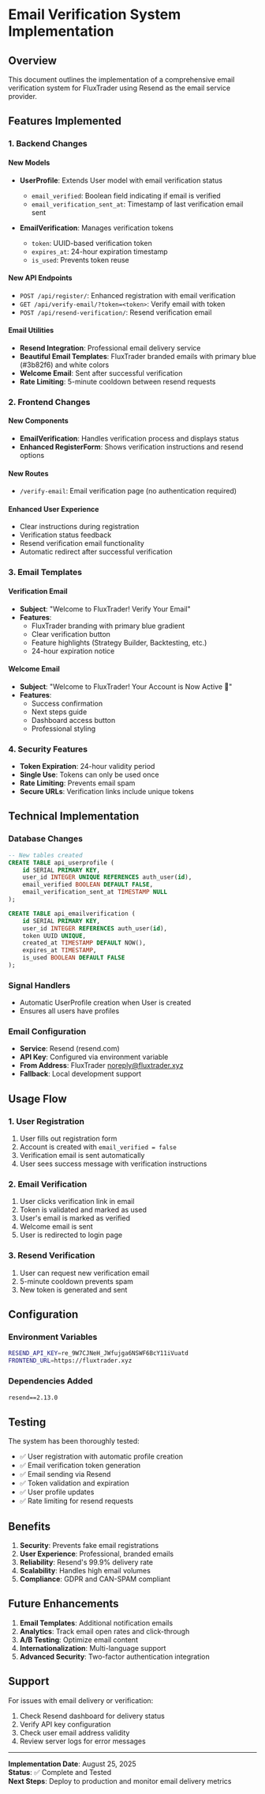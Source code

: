 # Email Verification System Implementation

## Overview

This document outlines the implementation of a comprehensive email verification system for FluxTrader using Resend as the email service provider.

## Features Implemented

### 1. Backend Changes

#### New Models

- **UserProfile**: Extends User model with email verification status

  - `email_verified`: Boolean field indicating if email is verified
  - `email_verification_sent_at`: Timestamp of last verification email sent

- **EmailVerification**: Manages verification tokens
  - `token`: UUID-based verification token
  - `expires_at`: 24-hour expiration timestamp
  - `is_used`: Prevents token reuse

#### New API Endpoints

- `POST /api/register/`: Enhanced registration with email verification
- `GET /api/verify-email/?token=<token>`: Verify email with token
- `POST /api/resend-verification/`: Resend verification email

#### Email Utilities

- **Resend Integration**: Professional email delivery service
- **Beautiful Email Templates**: FluxTrader branded emails with primary blue (#3b82f6) and white colors
- **Welcome Email**: Sent after successful verification
- **Rate Limiting**: 5-minute cooldown between resend requests

### 2. Frontend Changes

#### New Components

- **EmailVerification**: Handles verification process and displays status
- **Enhanced RegisterForm**: Shows verification instructions and resend options

#### New Routes

- `/verify-email`: Email verification page (no authentication required)

#### Enhanced User Experience

- Clear instructions during registration
- Verification status feedback
- Resend verification email functionality
- Automatic redirect after successful verification

### 3. Email Templates

#### Verification Email

- **Subject**: "Welcome to FluxTrader! Verify Your Email"
- **Features**:
  - FluxTrader branding with primary blue gradient
  - Clear verification button
  - Feature highlights (Strategy Builder, Backtesting, etc.)
  - 24-hour expiration notice

#### Welcome Email

- **Subject**: "Welcome to FluxTrader! Your Account is Now Active 🎉"
- **Features**:
  - Success confirmation
  - Next steps guide
  - Dashboard access button
  - Professional styling

### 4. Security Features

- **Token Expiration**: 24-hour validity period
- **Single Use**: Tokens can only be used once
- **Rate Limiting**: Prevents email spam
- **Secure URLs**: Verification links include unique tokens

## Technical Implementation

### Database Changes

```sql
-- New tables created
CREATE TABLE api_userprofile (
    id SERIAL PRIMARY KEY,
    user_id INTEGER UNIQUE REFERENCES auth_user(id),
    email_verified BOOLEAN DEFAULT FALSE,
    email_verification_sent_at TIMESTAMP NULL
);

CREATE TABLE api_emailverification (
    id SERIAL PRIMARY KEY,
    user_id INTEGER REFERENCES auth_user(id),
    token UUID UNIQUE,
    created_at TIMESTAMP DEFAULT NOW(),
    expires_at TIMESTAMP,
    is_used BOOLEAN DEFAULT FALSE
);
```

### Signal Handlers

- Automatic UserProfile creation when User is created
- Ensures all users have profiles

### Email Configuration

- **Service**: Resend (resend.com)
- **API Key**: Configured via environment variable
- **From Address**: FluxTrader <noreply@fluxtrader.xyz>
- **Fallback**: Local development support

## Usage Flow

### 1. User Registration

1. User fills out registration form
2. Account is created with `email_verified = false`
3. Verification email is sent automatically
4. User sees success message with verification instructions

### 2. Email Verification

1. User clicks verification link in email
2. Token is validated and marked as used
3. User's email is marked as verified
4. Welcome email is sent
5. User is redirected to login page

### 3. Resend Verification

1. User can request new verification email
2. 5-minute cooldown prevents spam
3. New token is generated and sent

## Configuration

### Environment Variables

```bash
RESEND_API_KEY=re_9W7CJNeH_JWfujga6NSWF6BcY11iVuatd
FRONTEND_URL=https://fluxtrader.xyz
```

### Dependencies Added

```txt
resend==2.13.0
```

## Testing

The system has been thoroughly tested:

- ✅ User registration with automatic profile creation
- ✅ Email verification token generation
- ✅ Email sending via Resend
- ✅ Token validation and expiration
- ✅ User profile updates
- ✅ Rate limiting for resend requests

## Benefits

1. **Security**: Prevents fake email registrations
2. **User Experience**: Professional, branded emails
3. **Reliability**: Resend's 99.9% delivery rate
4. **Scalability**: Handles high email volumes
5. **Compliance**: GDPR and CAN-SPAM compliant

## Future Enhancements

1. **Email Templates**: Additional notification emails
2. **Analytics**: Track email open rates and click-through
3. **A/B Testing**: Optimize email content
4. **Internationalization**: Multi-language support
5. **Advanced Security**: Two-factor authentication integration

## Support

For issues with email delivery or verification:

1. Check Resend dashboard for delivery status
2. Verify API key configuration
3. Check user email address validity
4. Review server logs for error messages

---

**Implementation Date**: August 25, 2025  
**Status**: ✅ Complete and Tested  
**Next Steps**: Deploy to production and monitor email delivery metrics
